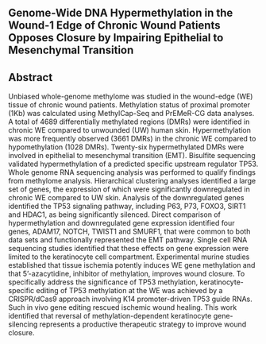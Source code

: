 ## Genome-Wide DNA Hypermethylation in the Wound-1 Edge of Chronic Wound Patients Opposes Closure by Impairing Epithelial to Mesenchymal Transition

## Abstract
Unbiased whole-genome methylome was studied in the wound-edge (WE) tissue of chronic wound patients. Methylation status of proximal promoter (1Kb) was calculated using MethylCap-Seq and PrEMeR-CG data analyses. A total of 4689 differentially methylated regions (DMRs) were identified in chronic WE compared to unwounded (UW) human skin. Hypermethylation was more frequently observed (3661 DMRs) in the chronic WE compared to hypomethylation (1028 DMRs). Twenty-six hypermethylated DMRs were involved in epithelial to mesenchymal transition (EMT). Bisulfite sequencing validated hypermethylation of a predicted specific upstream regulator TP53. Whole genome RNA sequencing analysis was performed to qualify findings from methylome analysis. Hierarchical clustering analyses identified a large set of genes, the expression of which were significantly downregulated in chronic WE compared to UW skin. Analysis of the downregulated genes identified the TP53 signaling pathway, including P63, P73, FOXO3, SIRT1 and HDAC1, as being significantly silenced. Direct comparison of hypermethylation and downregulated gene expression identified four genes, ADAM17, NOTCH, TWIST1 and SMURF1, that were common to both data sets and functionally represented the EMT pathway. Single cell RNA sequencing studies identified that these effects on gene expression were limited to the keratinocyte cell compartment. Experimental murine studies established that tissue ischemia potently induces WE gene methylation and that 5’-azacytidine, inhibitor of methylation, improves wound closure. To specifically address the significance of TP53 methylation, keratinocyte-specific editing of TP53 methylation at the WE was achieved by a CRISPR/dCas9 approach involving K14 promoter-driven TP53 guide RNAs. Such in vivo gene editing rescued ischemic wound healing. This work identified that reversal of methylation-dependent keratinocyte gene-silencing represents a productive therapeutic strategy to improve wound closure.
